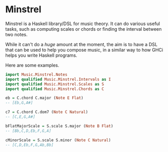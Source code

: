 # Minstrel

Minstrel is a Haskell library/DSL for music theory. It can do various useful tasks, such as computing scales or chords or finding the interval between two notes.

While it can't do a *huge* amount at the moment, the aim is to have a DSL that can be used to help you compose music, in a similar way to how GHCi helps you write Haskell programs.

Here are some examples.

```haskell
import Music.Minstrel.Notes
import qualified Music.Minstrel.Intervals as I
import qualified Music.Minstrel.Scales as S
import qualified Music.Minstrel.Chords as C

eb = C.chord C.major (Note E Flat)
-- [Eb,G,A#]

c7 = C.chord C.dom7 (Note C Natural)
-- [C,E,G,A#]

bFlatMajorScale = S.scale S.major (Note B Flat)
-- [Bb,C,D,Eb,F,G,A]

cMinorScale = S.scale S.minor (Note C Natural)
-- [C,D,Eb,F,G,Ab,Bb]
```
